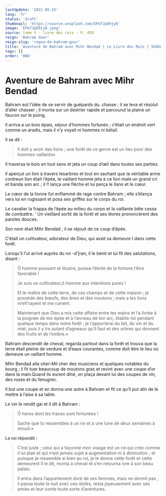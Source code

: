 ```yaml
---
lastUpdate: '2021-05-25'
lang: 'fr'
status: 'draft'
thumbnail: 'https://source.unsplash.com/EFm7JpD9jy8'
image: 'EFm7JpD9jy8.jpeg'
source: tome V - livre des rois - P. 459
reign: 'Bahram Gour'
reign-slug: 'regne-de-bahram-gour'
title: 'Aventure de Bahram avec Mihr Bendad | Le Livre des Rois | Shâhnâmeh'
tags: []
order: '006'
---
```


<!-- LTeX: language=fr -->

# Aventure de Bahram avec Mihr Bendad

Bahram eut l’idée de se servir de guépards du. chasse ; il se leva et résolut d’aller chasser ; il monta sur un destrier rapide et parcourut la plaine un faucon sur le poing.

Il arriva a un bois épais, séjour d’hommes fortunés ; c’était un endroit vert comme un aradis, mais il n’y voyait ni hommes ni bétail.

Il se dit :

> Il doit y avoir des lions ; une forêt de ce genre est un lieu pour des hommes vaillants»

Il traversa le bois en tout sens et jeta un coup d’œil dans toutes ses parties.

Il aperçut un lion à travers lesarbres et tout en sachant que la véritable arme contreun lion était l’épée, le vaillant homme jeta à ce lion male un grand cri et banda son arc ; il !!
lança une flèche et lui perça le llano et le cœur.

Le cœur de la lionne fut enflammé de rage contre Bahram ; elle s’élança vers lui en rugissant et posa ses griffes sur le corps du roi.

Le cavalier la frappa de l’épée au milieu du corps et la vaillante bête cessa de combattre. ’
Un vieillard sortit de la forêt et ses lèvres prononcèrent des paroles douces.

Son nom était Mihr Bendad ; il se réjouit de ce coup d’épée.

C’était un cultivateur, adorateur de Dieu, qui avait sa demeure I dans cette forêt.

Lorsqu’il l’ut arrivé auprès du roi
-d’[ran, il le bénit et lui fit des salutations, disant :

> Ô homme puissant et illustre, puisse l’étoile de la fortune t’être favorable !
>
> Je suis un cultivateur,ô homme aux intentions pures !
>
> Et le maître de cette terre, de ces champs et de cette maison ; je possède des bœufs, des ânes et des moutons ; mais a les lions m’efi’rayent et me ruinent.
>
> Maintenant que Dieu a mis cette affaire entre tes mains et l’a livrée à la poignée de ton épée et à l’anneau de ton arc, établis-toi pendant quelque temps dans notre forêt ; je t’apporterai du lait, du vin et du miel, puis il y Ira autant d’agneaux qu’il faut et des arbres qui donnent des fruits et de l’ombre.»

Bahram descendit de cheval, regarda partout dans la forêt et trouva que la terre était pleine de verdure et d’eaux courantes, comme doit être le lieu où demeure un vaillant homme.

Mihr Bendad alla cher-Mil cher des musiciens et quelques notables du bourg ; il fit tuer beaucoup de moutons gras et revint avec une coupe d’or dans la main.Quand ils eurent dîné, on plaça devant lui des coupes de vin, des roses et du fenugrec.

Il but une coupe et en donna une autre à Bahram et fit ce qu’il put alin de le mettre à l’aise à sa table.

Le vin le rendit gai et il dit à Bahram :

> Ô héros dont les traces sont fortunées !
>
> Sache que tu ressembles à un roi et à une lune de deux semaines à minuit.»

Le roi répondit :

> C’est juste ; celui qui a façonné mon visage est un roi qui crée comme il lui plait et qui n’est jamais sujet à augmentation ni à diminution ; et puisque je ressemble si bien au roi, je le donne cette forêt et cette demeurent Il le dit, monta à cheval et s’en retourna ivre à son beau palais.
>
> Il entra dans l’appartement doré de ses femmes, mais ne dormit pas ; il passa toute la nuit avec ces idoles, resta joyeusement avec ses amies et leur conta toute.sorte d’aventures.
